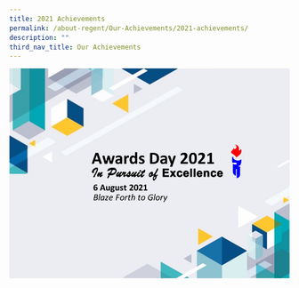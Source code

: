 ```yaml
---
title: 2021 Achievements
permalink: /about-regent/Our-Achievements/2021-achievements/
description: ""
third_nav_title: Our Achievements
---
```


![](/images/Slide-1.png)